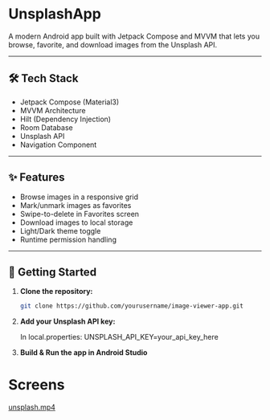 # UnsplashApp

A modern Android app built with Jetpack Compose and MVVM that lets you browse, favorite, and
download images from the Unsplash API.

---

## 🛠 Tech Stack

- Jetpack Compose (Material3)
- MVVM Architecture
- Hilt (Dependency Injection)
- Room Database
- Unsplash API
- Navigation Component

---

## ✨ Features

- Browse images in a responsive grid
- Mark/unmark images as favorites
- Swipe-to-delete in Favorites screen
- Download images to local storage
- Light/Dark theme toggle
- Runtime permission handling

------

## 🚀 Getting Started

1. **Clone the repository:**
   ```bash
   git clone https://github.com/yourusername/image-viewer-app.git

2. **Add your Unsplash API key:**

   In local.properties:
   UNSPLASH_API_KEY=your_api_key_here

3. **Build & Run the app in Android Studio**


# Screens
[unsplash.mp4](screen/unsplash.mp4)